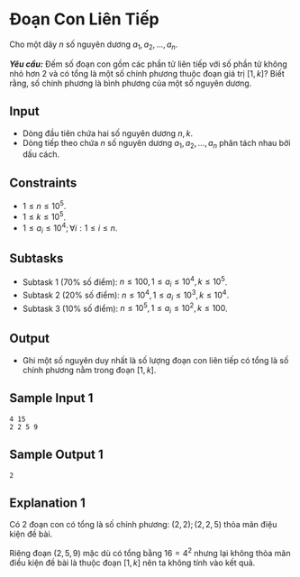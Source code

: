 # Đoạn Con Liên Tiếp

Cho một dãy $n$ số nguyên dương $a_1,a_2,…,a_n$.

***Yêu cầu:*** Đếm số đoạn con gồm các phần tử liên tiếp với số phần tử không nhỏ hơn $2$ và có tổng là một số chính phương thuộc đoạn giá trị $[1,k]?$ Biết rằng, số chính phương là bình phương của một số nguyên dương.

## Input

- Dòng đầu tiên chứa hai số nguyên dương $n,k$.
- Dòng tiếp theo chứa $n$ số nguyên dương $a_1,a_2, \dots,a_n$ phân tách nhau bởi dấu cách.

## Constraints

- $1 \le n \le 10^5$.
- $1 \le k \le 10^5$.
- $1 \le a_i \le 10^4; \forall i: 1 \le i \le n$.

## Subtasks

- Subtask $1$ ($70\%$ số điểm): $n \le 100, 1 \le a_i \le 10^4, k \le 10^5$.
- Subtask $2$ ($20\%$ số điểm): $n \le 10^4, 1 \le a_i \le 10^3, k \le 10^4$.
- Subtask $3$ ($10\%$ số điểm): $n \le 10^5, 1 \le a_i \le 10^2, k \le 100$.

## Output

- Ghi một số nguyên duy nhất là số lượng đoạn con liên tiếp có tổng là số chính phương nằm trong đoạn $[1, k]$.

## Sample Input 1

```
4 15
2 2 5 9
```

## Sample Output 1

```
2
```

## Explanation 1

Có $2$ đoạn con có tổng là số chính phương: $(2,2);(2,2,5)$ thỏa mãn điệu kiện đề bài.

Riêng đoạn $(2,5,9)$ mặc dù có tổng bằng $16 = 4^2$ nhưng lại không thỏa mãn điều kiện đề bài là thuộc đoạn $[1, k]$ nên ta không tính vào kết quả.
